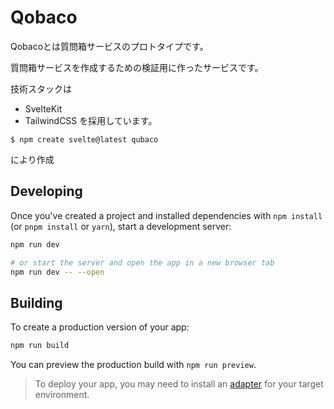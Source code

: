 # Qobaco
Qobacoとは質問箱サービスのプロトタイプです。

質問箱サービスを作成するための検証用に作ったサービスです。

技術スタックは
- SvelteKit
- TailwindCSS
を採用しています。

```
$ npm create svelte@latest qubaco
```
により作成



## Developing

Once you've created a project and installed dependencies with `npm install` (or `pnpm install` or `yarn`), start a development server:

```bash
npm run dev

# or start the server and open the app in a new browser tab
npm run dev -- --open
```

## Building

To create a production version of your app:

```bash
npm run build
```

You can preview the production build with `npm run preview`.

> To deploy your app, you may need to install an [adapter](https://kit.svelte.dev/docs/adapters) for your target environment.
